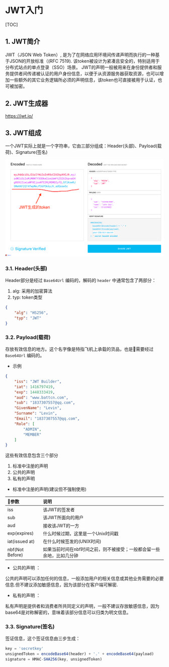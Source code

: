 # JWT入门

[TOC]

## 1. JWT简介

JWT（JSON Web Token）, 是为了在网络应用环境间传递声明而执行的一种基于JSON的开放标准（(RFC 7519).
该token被设计为紧凑且安全的，特别适用于分布式站点的单点登录（SSO）场景。
JWT的声明一般被用来在身份提供者和服务提供者间传递被认证的用户身份信息，以便于从资源服务器获取资源，也可以增加一些额外的其它业务逻辑所必须的声明信息，该token也可直接被用于认证，也可被加密。

## 2. JWT生成器

https://jwt.io/

## 3. JWT组成

一个JWT实际上就是一个字符串，它由三部分组成：Header(头部)、Payload(载荷)、Signature(签名)

![JWT在线生成工具.png](JWT在线生成工具.png)

### 3.1. Header(头部)

Header部分是经过 ```Base64Url``` 编码的，解码的 ```header``` 中通常包含了两部分：

1. alg: 采用的加密算法
2. typ: token类型

```json
{
    "alg": "HS256",
    "typ": "JWT"
}
```

### 3.2. Payload(载荷)

存放有效信息的地方。这个名字像是特指飞机上承载的货品，也是需要经过 ```Base64Url``` 编码的。

- 示例

```json
{
    "iss": "JWT Builder",
    "iat": 1416797419,
    "exp": 1448333419,
    "aud": "www.battcn.com",
    "sub": "1837307557@qq.com",
    "GivenName": "Levin",
    "Surname": "Levin",
    "Email": "1837307557@qq.com",
    "Role": [
        "ADMIN",
        "MEMBER"
    ]
}
```

这些有效信息包含三个部分

1. 标准中注册的声明
2. 公共的声明
3. 私有的声明

- 标准中注册的声明(建议但不强制使用)

| 参数            | 说明                                                                  |
|:----------------|:----------------------------------------------------------------------|
| iss             | 该JWT的签发者                                                         |
| sub             | 该JWT所面向的用户                                                     |
| aud             | 接收该JWT的一方                                                       |
| exp(expires)    | 什么时候过期，这里是一个Unix时间戳                                    |
| iat(issued at)  | 在什么时候签发的(UNIX时间)                                            |
| nbf(Not Before) | 如果当前时间在nbf时间之前，则不被接受；一般都会留一些余地，比如几分钟 |

- 公共的声明 ：

公共的声明可以添加任何的信息，一般添加用户的相关信息或其他业务需要的必要信息.但不建议添加敏感信息，因为该部分在客户端可解密.

- 私有的声明 ：

私有声明是提供者和消费者所共同定义的声明，一般不建议存放敏感信息，因为base64是对称解密的，意味着该部分信息可以归类为明文信息。

### 3.3. Signature(签名)

签证信息，这个签证信息由三步生成：

```js
key = 'secretkey'
unsignedToken = encodeBase64(header) + '.' + encodeBase64(payload)
signature = HMAC-SHA256(key, unsignedToken)
```
